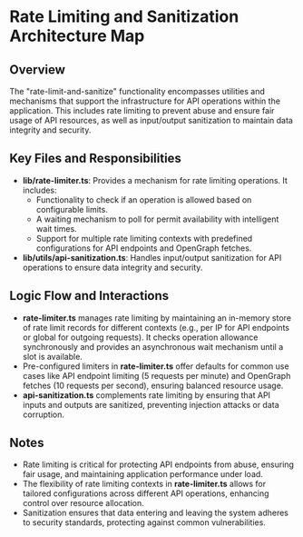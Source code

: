 # Rate Limiting and Sanitization Architecture Map

## Overview

The "rate-limit-and-sanitize" functionality encompasses utilities and mechanisms that support the infrastructure for API operations within the application. This includes rate limiting to prevent abuse and ensure fair usage of API resources, as well as input/output sanitization to maintain data integrity and security.

## Key Files and Responsibilities

- **lib/rate-limiter.ts**: Provides a mechanism for rate limiting operations. It includes:
  - Functionality to check if an operation is allowed based on configurable limits.
  - A waiting mechanism to poll for permit availability with intelligent wait times.
  - Support for multiple rate limiting contexts with predefined configurations for API endpoints and OpenGraph fetches.
- **lib/utils/api-sanitization.ts**: Handles input/output sanitization for API operations to ensure data integrity and security.

## Logic Flow and Interactions

- **rate-limiter.ts** manages rate limiting by maintaining an in-memory store of rate limit records for different contexts (e.g., per IP for API endpoints or global for outgoing requests). It checks operation allowance synchronously and provides an asynchronous wait mechanism until a slot is available.
- Pre-configured limiters in **rate-limiter.ts** offer defaults for common use cases like API endpoint limiting (5 requests per minute) and OpenGraph fetches (10 requests per second), ensuring balanced resource usage.
- **api-sanitization.ts** complements rate limiting by ensuring that API inputs and outputs are sanitized, preventing injection attacks or data corruption.

## Notes

- Rate limiting is critical for protecting API endpoints from abuse, ensuring fair usage, and maintaining application performance under load.
- The flexibility of rate limiting contexts in **rate-limiter.ts** allows for tailored configurations across different API operations, enhancing control over resource allocation.
- Sanitization ensures that data entering and leaving the system adheres to security standards, protecting against common vulnerabilities.
